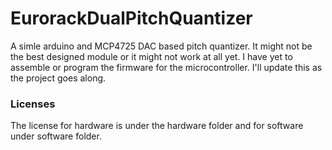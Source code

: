 # EurorackDualPitchQuantizer
A simle arduino and MCP4725 DAC based pitch quantizer. It might not be the best designed module or it might not work at all yet. I have yet to assemble or program the firmware for the microcontroller. I'll update this as the project goes along.

### Licenses
The license for hardware is under the hardware folder and for software under software folder.
